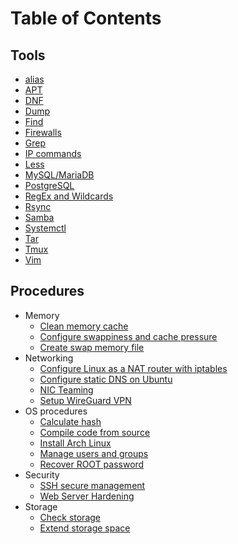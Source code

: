 # Table of Contents

## Tools

* [alias](alias.md)
* [APT](apt.md)
* [DNF](dnf.md)
* [Dump](dump.md)
* [Find](find.md)
* [Firewalls](firewalls.md)
* [Grep](grep.md)
* [IP commands](iproute.md)
* [Less](less.md)
* [MySQL/MariaDB](mysql.md)
* [PostgreSQL](postgresql.md)
* [RegEx and Wildcards](regex-and-wildcards.md)
* [Rsync](rsync.md)
* [Samba](smb.md)
* [Systemctl](systemctl.md)
* [Tar](tar.md)
* [Tmux](tmux.md)
* [Vim](vim.md)

## Procedures

* Memory
  * [Clean memory cache](clean-memory-cache.md)
  * [Configure swappiness and cache pressure](swappiness-change.md)
  * [Create swap memory file](swap-memory-file.md)
* Networking
  * [Configure Linux as a NAT router with iptables](nat.md)
  * [Configure static DNS on Ubuntu](ubuntu-static-dns.md)
  * [NIC Teaming](nic-teaming.md)
  * [Setup WireGuard VPN](WireGuard.md)
* OS procedures
  * [Calculate hash](hash-calc.md)
  * [Compile code from source](compile-from-source.md)
  * [Install Arch Linux](install-arch-linux.md)
  * [Manage users and groups](groups.md)
  * [Recover ROOT password](recover-root-password.md)
* Security
  * [SSH secure management](ssh-management.md)
  * [Web Server Hardening](server-hardening.md)
* Storage
  * [Check storage](check-storage.md)
  * [Extend storage space](extend-storage.md)
